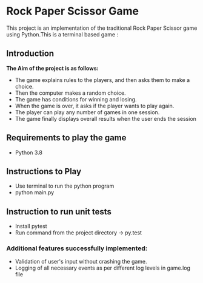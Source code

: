 # Rock Paper Scissor Game
This project is an implementation of the traditional Rock Paper Scissor game using Python.This is a terminal based game : 


## Introduction



**The Aim of the project is as follows:**
+ The game explains rules to the players, and then asks them to make a choice.
+ Then the computer makes a random choice.
+ The game has conditions for winning and losing.
+ When the game is over, it asks if the player wants to play again.
+ The player can play any number of games in one session.
+ The game finally displays overall results when the user ends the session

## Requirements to play the game
+ Python 3.8

## Instructions to Play 
+ Use terminal to run the python program 
+ python main.py

## Instruction to run unit tests
+ Install pytest
+ Run command from the project directory -> py.test
 
### Additional features successfully implemented:
+ Validation of user's input without crashing the game.
+ Logging of all necessary events as per different log levels in game.log file
